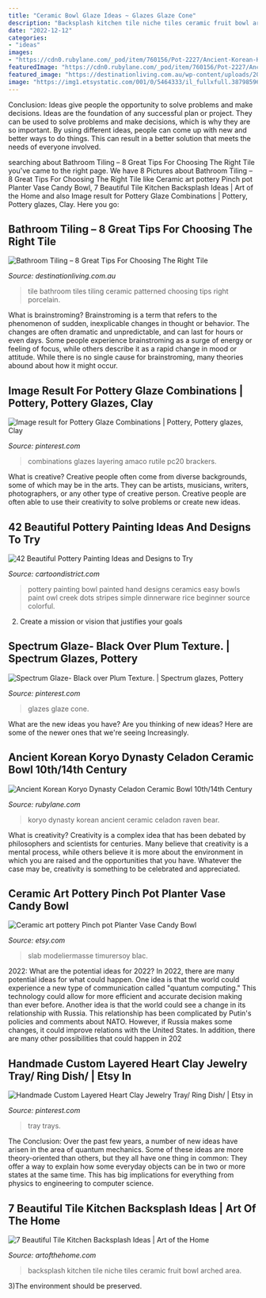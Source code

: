 ```yaml
---
title: "Ceramic Bowl Glaze Ideas ~ Glazes Glaze Cone"
description: "Backsplash kitchen tile niche tiles ceramic fruit bowl arched area"
date: "2022-12-12"
categories:
- "ideas"
images:
- "https://cdn0.rubylane.com/_pod/item/760156/Pot-2227/Ancient-Korean-Koryo-Dynasty-Celadon-Ceramic-full-3o-2048-627-f.jpg"
featuredImage: "https://cdn0.rubylane.com/_pod/item/760156/Pot-2227/Ancient-Korean-Koryo-Dynasty-Celadon-Ceramic-full-3o-2048-627-f.jpg"
featured_image: "https://destinationliving.com.au/wp-content/uploads/2014/06/Patterned-Wall-Tile.jpg"
image: "https://img1.etsystatic.com/001/0/5464333/il_fullxfull.387985969_31j2.jpg"
---
```



Conclusion: Ideas give people the opportunity to solve problems and make decisions.
Ideas are the foundation of any successful plan or project. They can be used to solve problems and make decisions, which is why they are so important. By using different ideas, people can come up with new and better ways to do things. This can result in a better solution that meets the needs of everyone involved.

	

		
searching about Bathroom Tiling – 8 Great Tips For Choosing The Right Tile you've came to the right page. We have 8 Pictures about Bathroom Tiling – 8 Great Tips For Choosing The Right Tile like Ceramic art pottery Pinch pot Planter Vase Candy Bowl, 7 Beautiful Tile Kitchen Backsplash Ideas | Art of the Home and also Image result for Pottery Glaze Combinations | Pottery, Pottery glazes, Clay. Here you go:
		
    
## Bathroom Tiling – 8 Great Tips For Choosing The Right Tile

<img loading=lazy src="https://destinationliving.com.au/wp-content/uploads/2014/06/Patterned-Wall-Tile.jpg" onerror="this.onerror=null;this.src='https://tse4.mm.bing.net/th?id=OIP.9_3RNugf7J1qZ3uyFrKUmQHaLH&amp;pid=15.1';" alt="Bathroom Tiling – 8 Great Tips For Choosing The Right Tile">

_Source: destinationliving.com.au_

>tile bathroom tiles tiling ceramic patterned choosing tips right porcelain. 

	

What is brainstroming?
Brainstroming is a term that refers to the phenomenon of sudden, inexplicable changes in thought or behavior. The changes are often dramatic and unpredictable, and can last for hours or even days. Some people experience brainstroming as a surge of energy or feeling of focus, while others describe it as a rapid change in mood or attitude. While there is no single cause for brainstroming, many theories abound about how it might occur.

    
## Image Result For Pottery Glaze Combinations | Pottery, Pottery Glazes, Clay

<img loading=lazy src="https://i.pinimg.com/736x/54/aa/81/54aa8185c001d809ff295aac40ef28f7.jpg" onerror="this.onerror=null;this.src='https://tse3.mm.bing.net/th?id=OIP.-XY_J_a6HZbqFkVpUc9UFAHaJ3&amp;pid=15.1';" alt="Image result for Pottery Glaze Combinations | Pottery, Pottery glazes, Clay">

_Source: pinterest.com_

>combinations glazes layering amaco rutile pc20 brackers. 

	

What is creative?
Creative people often come from diverse backgrounds, some of which may be in the arts. They can be artists, musicians, writers, photographers, or any other type of creative person. Creative people are often able to use their creativity to solve problems or create new ideas.

    
## 42 Beautiful Pottery Painting Ideas And Designs To Try

<img loading=lazy src="http://www.cartoondistrict.com/wp-content/uploads/2017/08/Pottery-Painting-Ideas-and-Designs2.jpg" onerror="this.onerror=null;this.src='https://tse2.mm.bing.net/th?id=OIP.EFQU73YqoYSFpuvmLxhLKwHaLG&amp;pid=15.1';" alt="42 Beautiful Pottery Painting Ideas and Designs to Try">

_Source: cartoondistrict.com_

>pottery painting bowl painted hand designs ceramics easy bowls paint owl creek dots stripes simple dinnerware rice beginner source colorful. 

	

2. Create a mission or vision that justifies your goals

    
## Spectrum Glaze- Black Over Plum Texture. | Spectrum Glazes, Pottery

<img loading=lazy src="https://i.pinimg.com/736x/e7/3e/2b/e73e2b408b2b12ca362c16e34cbbbb08--glaze-texture.jpg" onerror="this.onerror=null;this.src='https://tse3.mm.bing.net/th?id=OIP.9QS-pxpO1Z_WEFdjTZ4vzgHaNK&amp;pid=15.1';" alt="Spectrum Glaze- Black over Plum Texture. | Spectrum glazes, Pottery">

_Source: pinterest.com_

>glazes glaze cone. 

	

What are the new ideas you have?
Are you thinking of new ideas? Here are some of the newer ones that we're seeing Increasingly.

    
## Ancient Korean Koryo Dynasty Celadon Ceramic Bowl 10th/14th Century

<img loading=lazy src="https://cdn0.rubylane.com/_pod/item/760156/Pot-2227/Ancient-Korean-Koryo-Dynasty-Celadon-Ceramic-full-3o-2048-627-f.jpg" onerror="this.onerror=null;this.src='https://tse1.mm.bing.net/th?id=OIP.143QWlFxl3OGLETJ7ZXasgHaHa&amp;pid=15.1';" alt="Ancient Korean Koryo Dynasty Celadon Ceramic Bowl 10th/14th Century">

_Source: rubylane.com_

>koryo dynasty korean ancient ceramic celadon raven bear. 

	

What is creativity?
Creativity is a complex idea that has been debated by philosophers and scientists for centuries. Many believe that creativity is a mental process, while others believe it is more about the environment in which you are raised and the opportunities that you have. Whatever the case may be, creativity is something to be celebrated and appreciated.

    
## Ceramic Art Pottery Pinch Pot Planter Vase Candy Bowl

<img loading=lazy src="https://img1.etsystatic.com/001/0/5464333/il_fullxfull.387985969_31j2.jpg" onerror="this.onerror=null;this.src='https://tse2.mm.bing.net/th?id=OIP.vHJOfeLHt6_L7xEroBWyNgHaFj&amp;pid=15.1';" alt="Ceramic art pottery Pinch pot Planter Vase Candy Bowl">

_Source: etsy.com_

>slab modeliermasse timurersoy blac. 

	

2022: What are the potential ideas for 2022?
In 2022, there are many potential ideas for what could happen. One idea is that the world could experience a new type of communication called "quantum computing." This technology could allow for more efficient and accurate decision making than ever before. Another idea is that the world could see a change in its relationship with Russia. This relationship has been complicated by Putin's policies and comments about NATO. However, if Russia makes some changes, it could improve relations with the United States. In addition, there are many other possibilities that could happen in 202
    
## Handmade Custom Layered Heart Clay Jewelry Tray/ Ring Dish/ | Etsy In

<img loading=lazy src="https://i.pinimg.com/736x/98/59/8f/98598f4c65357414f3863dc40a48e7c2.jpg" onerror="this.onerror=null;this.src='https://tse3.mm.bing.net/th?id=OIP._7cNWxu65jGMNEEdkv-V7QHaHW&amp;pid=15.1';" alt="Handmade Custom Layered Heart Clay Jewelry Tray/ Ring Dish/ | Etsy in">

_Source: pinterest.com_

>tray trays. 

	

The Conclusion:
Over the past few years, a number of new ideas have arisen in the area of quantum mechanics. Some of these ideas are more theory-oriented than others, but they all have one thing in common: They offer a way to explain how some everyday objects can be in two or more states at the same time. This has big implications for everything from physics to engineering to computer science.

    
## 7 Beautiful Tile Kitchen Backsplash Ideas | Art Of The Home

<img loading=lazy src="https://www.artofthehome.com/wp-content/uploads/2019/06/backsplash-storage-niche-with-ceramic-tiles-surrounding-the-arched-niche-provide-a-dedicated-area-for-spices-and-oils.jpg" onerror="this.onerror=null;this.src='https://tse2.mm.bing.net/th?id=OIP.IB377zK5Anf8BUQ7kbg-CAHaLH&amp;pid=15.1';" alt="7 Beautiful Tile Kitchen Backsplash Ideas | Art of the Home">

_Source: artofthehome.com_

>backsplash kitchen tile niche tiles ceramic fruit bowl arched area. 

	

3)The environment should be preserved. 

